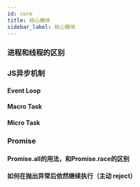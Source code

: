 ```yaml
---
id: core
title: 核心模块
sidebar_label: 核心模块
---
```


### 进程和线程的区别

### JS异步机制
#### Event Loop
#### Macro Task
#### Micro Task

### Promise
#### Promise.all的用法，和Promise.race的区别
#### 如何在抛出异常后依然继续执行（主动 reject）
